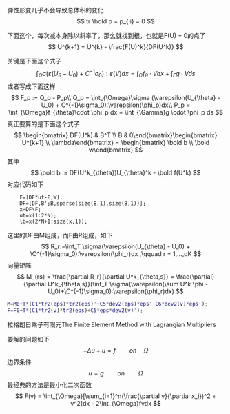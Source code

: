 

弹性形变几乎不会导致总体积的变化
$$
tr \bold p = p_{ii} = 0
$$


下面这个，每次减本身除以斜率了，那么就找到根，也就是F(U) = 0的点了
$$
U^{k+1} = U^{k} - \frac{F(U)^k}{DF(U^k)}
$$


关键是下面这个式子
$$
\int_{\Omega}\sigma (\varepsilon(U_{\theta} - U_0) + C^{-1}\sigma_0):\varepsilon(V)dx = \int_{\Omega}f_{\theta}\cdot V dx + \int_{\Gamma}g \cdot V ds
$$
或者写成下面这样
$$
F_p := Q_p - P_p\\
Q_p = \int_{\Omega}\sigma (\varepsilon(U_{\theta} - U_0) + C^{-1}\sigma_0):\varepsilon(\phi_p)dx\\
P_p = \int_{\Omega}f_{\theta}\cdot \phi_p dx + \int_{\Gamma}g \cdot \phi_p ds
$$
真正要算的是下面这个式子
$$
\begin{bmatrix} DF(U^k) & B^T \\ B & 0\end{bmatrix}\begin{bmatrix} U^{k+1} \\ \lambda\end{bmatrix} = \begin{bmatrix} \bold b \\ \bold w\end{bmatrix}
$$
其中
$$
\bold b := DF(U^k_{\theta})U_{\theta}^k - \bold f(U^k)
$$
对应代码如下

```
    F=[DF*ut-F;W];
    DF=[DF,B';B,sparse(size(B,1),size(B,1))];
    x=DF\F;
    ut=x(1:2*N);
    lb=x(2*N+1:size(x,1));
```



这里的DF由M组成，而F由R组成，如下
$$
R_r:=\int_T \sigma(\varepsilon(U_{\theta} - U_0) + \C^{-1}\sigma_0):\varepsilon(\phi_r)dx ,\qquad r = 1,...,dK
$$
向量矩阵
$$
M_{rs} = \frac{\partial R_r}{\partial U^k_{\theta,s}} = \frac{\partial}{\partial U^k_{\theta,s}}(\int_T \sigma(\varepsilon(\sum U^k \phi - U_0)+\C^{-1}\sigma_0):\varepsilon(\phi_r)dx)
$$

```matlab
M=M0+T*(C1*tr2(eps)*tr2(eps)'+C5*dev2(eps)*eps'-C6*dev2(v)*eps');
F=F0+T*(C1*tr2(v)*tr2(eps)+C5*eps*dev2(v)');
```

拉格朗日乘子有限元The Finite Element Method with Lagrangian Multipliers  

要解的问题如下
$$
-\Delta u + u = f \qquad on \quad \Omega
$$
边界条件
$$
u = g \qquad on \qquad \Omega
$$
最经典的方法是最小化二次函数
$$
F(v) = \int_{\Omega}[\sum_{i=1}^n(\frac{\partial v}{\partial x_i})^2 + v^2]dx - 2\int_{\Omega}fvdx
$$
